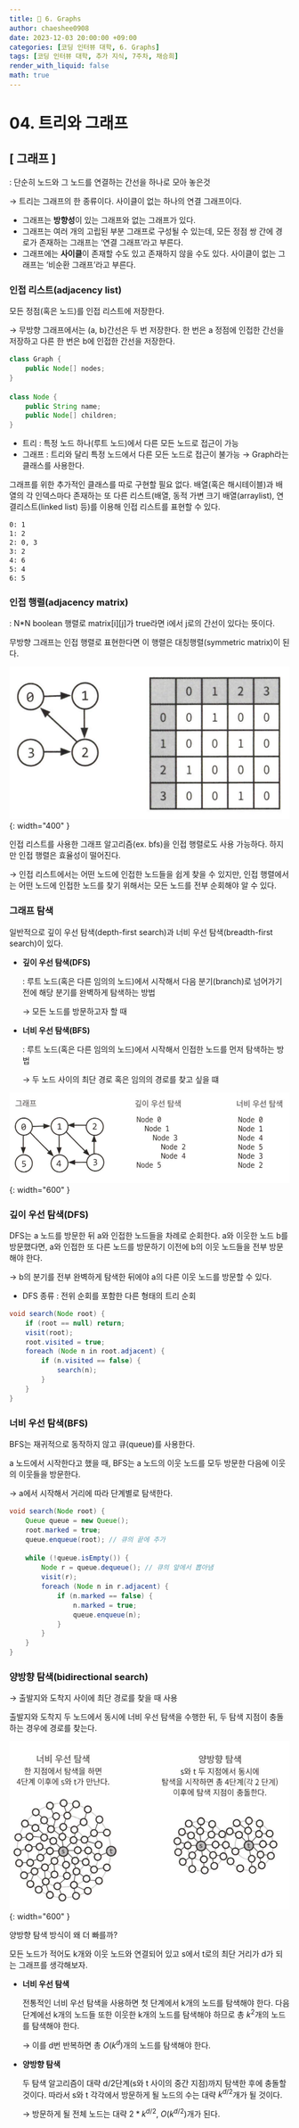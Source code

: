 ```yaml
---
title: 🐹 6. Graphs
author: chaeshee0908
date: 2023-12-03 20:00:00 +09:00
categories: [코딩 인터뷰 대학, 6. Graphs]
tags: [코딩 인터뷰 대학, 추가 지식, 7주차, 채승희]
render_with_liquid: false
math: true
---
```


# 04. 트리와 그래프

## [ 그래프 ]

: 단순히 노드와 그 노드를 연결하는 간선을 하나로 모아 놓은것

→ 트리는 그래프의 한 종류이다. 사이클이 없는 하나의 연결 그래프이다. 

- 그래프는 **방향성**이 있는 그래프와 없는 그래프가 있다.
- 그래프는 여러 개의 고립된 부분 그래프로 구성될 수 있는데, 모든 정점 쌍 간에 경로가 존재하는 그래프는 ‘연결 그래프’라고 부른다.
- 그래프에는 **사이클**이 존재할 수도 있고 존재하지 않을 수도 있다. 사이클이 없는 그래프는 ‘비순환 그래프’라고 부른다.

### 인접 리스트(adjacency list)

모든 정점(혹은 노드)를 인접 리스트에 저장한다. 

→ 무방향 그래프에서는 (a, b)간선은 두 번 저장한다. 한 번은 a 정점에 인접한 간선을 저장하고 다른 한 번은 b에 인접한 간선을 저장한다.

```java
class Graph {
    public Node[] nodes;
}

class Node {
    public String name;
    public Node[] children;
}
```

- 트리 : 특정 노드 하나(루트 노드)에서 다른 모든 노드로 접근이 가능
- 그래프 : 트리와 달리 특정 노드에서 다른 모든 노드로 접근이 불가능 
             → Graph라는 클래스를 사용한다.

그래프를 위한 추가적인 클래스를 따로 구현할 필요 없다. 배열(혹은 해시테이블)과 배열의 각 인덱스마다 존재하는 또 다른 리스트(배열, 동적 가변 크기 배열(arraylist), 연결리스트(linked list) 등)를 이용해 인접 리스트를 표현할 수 있다. 

```
0: 1
1: 2
2: 0, 3
3: 2
4: 6
5: 4
6: 5
```

### 인접 행렬(adjacency matrix)

: N*N boolean 행렬로 matrix[i][j]가 true라면 i에서 j로의 간선이 있다는 뜻이다. 

무방향 그래프는 인접 행렬로 표현한다면 이 행렬은 대칭행렬(symmetric matrix)이 된다.

![](/assets/img/chaeshee0908/coding-interview-univ/6.-Graphs/1.png){: width="400" }

인접 리스트를 사용한 그래프 알고리즘(ex. bfs)을 인접 행렬로도 사용 가능하다. 하지만 인접 행렬은 효율성이 떨어진다.

→ 인접 리스트에서는 어떤 노드에 인접한 노드들을 쉽게 찾을 수 있지만, 인접 행렬에서는 어떤 노드에 인접한 노드를 찾기 위해서는 모든 노드를 전부 순회해야 알 수 있다. 

### 그래프 탐색

일반적으로 깊이 우선 탐색(depth-first search)과 너비 우선 탐색(breadth-first search)이 있다. 

- **깊이 우선 탐색(DFS)**
    
    : 루트 노드(혹은 다른 임의의 노드)에서 시작해서 다음 분기(branch)로 넘어가기 전에 해당 분기를 완벽하게 탐색하는 방법
    
    → 모든 노드를 방문하고자 할 때
    
- **너비 우선 탐색(BFS)**
    
    : 루트 노드(혹은 다른 임의의 노드)에서 시작해서 인접한 노드를 먼저 탐색하는 방법
    
    → 두 노드 사이의 최단 경로 혹은 임의의 경로를 찾고 싶을 떄 
    

![](/assets/img/chaeshee0908/coding-interview-univ/6.-Graphs/2.png){: width="600" }

### 깊이 우선 탐색(DFS)

DFS는 a 노드를 방문한 뒤 a와 인접한 노드들을 차례로 순회한다. a와 이웃한 노드 b를 방문했다면, a와 인접한 또 다른 노드를 방문하기 이전에 b의 이웃 노드들을 전부 방문해야 한다.

→ b의 분기를 전부 완벽하게 탐색한 뒤에야 a의 다른 이웃 노드를 방문할 수 있다. 

- DFS 종류 : 전위 순회를 포함한 다른 형태의 트리 순회

```java
void search(Node root) {
    if (root == null) return;
    visit(root);
    root.visited = true;
    foreach (Node n in root.adjacent) {
        if (n.visited == false) {
            search(n);
        }
    }
}
```

### 너비 우선 탐색(BFS)

BFS는 재귀적으로 동작하지 않고 큐(queue)를 사용한다. 

a 노드에서 시작한다고 했을 때, BFS는 a 노드의 이웃 노드를 모두 방문한 다음에 이웃의 이웃들을 방문한다.

→ a에서 시작해서 거리에 따라 단계별로 탐색한다. 

```java
void search(Node root) {
    Queue queue = new Queue();
    root.marked = true;
    queue.enqueue(root); // 큐의 끝에 추가

    while (!queue.isEmpty()) {
        Node r = queue.dequeue(); // 큐의 앞에서 뽑아냄
        visit(r);
        foreach (Node n in r.adjacent) {
            if (n.marked == false) {
                n.marked = true;
                queue.enqueue(n);
            }
        }
    }
}
```

### 양방향 탐색(bidirectional search)

→ 출발지와 도착지 사이에 최단 경로를 찾을 때 사용

출발지와 도착지 두 노드에서 동시에 너비 우선 탐색을 수행한 뒤, 두 탐색 지점이 충돌하는 경우에 경로를 찾는다. 

![](/assets/img/chaeshee0908/coding-interview-univ/6.-Graphs/3.png){: width="600" }

양방향 탐색 방식이 왜 더 빠를까?

모든 노드가 적어도 k개와 이웃 노드와 연결되어 있고 s에서 t로의 최단 거리가 d가 되는 그래프를 생각해보자. 

- **너비 우선 탐색**
    
    전통적인 너비 우선 탐색을 사용하면 첫 단계에서 k개의 노드를 탐색해야 한다. 다음 단계에선 k개의 노드들 또한 이웃한 k개의 노드를 탐색해야 하므로 총 $k^2$개의 노드를 탐색해야 한다. 
    
    → 이를 d번 반복하면 총 $O(k^d)$개의 노드를 탐색해야 한다. 
    
- **양방향 탐색**
    
    두 탐색 알고리즘이 대략 d/2단계(s와 t 사이의 중간 지점)까지 탐색한 후에 충돌할 것이다. 따라서 s와 t 각각에서 방문하게 될 노드의 수는 대략 $k^{d/2}$개가 될 것이다.
    
    → 방문하게 될 전체 노드는 대략 $2*k^{d/2}$, $O(k^{d/2})$개가 된다.